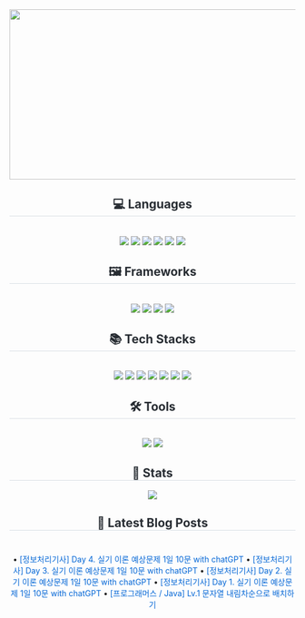 

<div align= "center">
<a href="https://github.com/devxb/gitanimals">
<img
  src="https://render.gitanimals.org/farms/hellonaeunkim"
  width="600"
  height="300"
/>
</a>
 </div>

<div align= "center">
    <h2 style="border-bottom: 1px solid #d8dee4; color: #282d33;"> 💻 Languages </h2> <br>
    <div style="margin: 0 auto; text-align: center;" align= "center">
          <img src="https://img.shields.io/badge/Java-007396?style=for-the-badge&logo=Java&logoColor=white">
          <img src="https://img.shields.io/badge/Python-3776AB?style=for-the-badge&logo=Python&logoColor=white">
          <img src="https://img.shields.io/badge/Kotlin-0095D5?&style=for-the-badge&logo=kotlin&logoColor=white"/>
          <img src="https://img.shields.io/badge/HTML5-E34F26?style=for-the-badge&logo=HTML5&logoColor=white">
          <img src="https://img.shields.io/badge/CSS3-1572B6?style=for-the-badge&logo=CSS3&logoColor=white">
          <img src="https://img.shields.io/badge/JavaScript-F7DF1E?style=for-the-badge&logo=JavaScript&logoColor=white">
          </div>
    </div>

   <div align= "center">
    <h2 style="border-bottom: 1px solid #d8dee4; color: #282d33;"> 🖼️ Frameworks </h2> <br>
    <div style="margin: 0 auto; text-align: center;" align= "center">
          <img src="https://img.shields.io/badge/Spring-6DB33F?style=for-the-badge&logo=Spring&logoColor=white">
          <img src="https://img.shields.io/badge/Spring Boot-6DB33F?style=for-the-badge&logo=Spring Boot&logoColor=white">
          <img src="https://img.shields.io/badge/Spring Security-6DB33F?style=for-the-badge&logo=Spring Security&logoColor=white">
          <img src="https://img.shields.io/badge/Bootstrapap-7952B3?style=for-the-badge&logo=bootstrap&logoColor=white"/>
          </div>
    </div>


<div align= "center">
    <h2 style="border-bottom: 1px solid #d8dee4; color: #282d33;"> 📚 Tech Stacks </h2> <br>
    <div style="margin: 0 auto; text-align: center;" align= "center">
          <img src="https://img.shields.io/badge/MySQL-4479A1?style=for-the-badge&logo=MySQL&logoColor=white">
          <img src="https://img.shields.io/badge/Thymeleaf-005F0F?style=for-the-badge&logo=Thymeleaf&logoColor=white">
          <img src="https://img.shields.io/badge/pandas-%23150458.svg?style=for-the-badge&logo=pandas&logoColor=white">
          <img src="https://img.shields.io/badge/JUnit5-25A162?style=for-the-badge&logo=JUnit5&logoColor=white">
          <img src="https://img.shields.io/badge/Hibernate-59666C?style=for-the-badge&logo=Hibernate&logoColor=white">
          <img src="https://img.shields.io/badge/Docker-2496ED?style=for-the-badge&logo=Docker&logoColor=white">
          <img src="https://img.shields.io/badge/JSON-000000?style=for-the-badge&logo=json&logoColor=white"/>
          </div>


  <div align= "center">
    <h2 style="border-bottom: 1px solid #d8dee4; color: #282d33;"> 🛠️ Tools </h2> <br>
    <div style="margin: 0 auto; text-align: center;" align= "center">
          <img src="https://img.shields.io/badge/Git-F05032?style=for-the-badge&logo=Git&logoColor=white">
          <img src="https://img.shields.io/badge/GitHub-181717?style=for-the-badge&logo=GitHub&logoColor=white"/>
          </div>
    </div>


  <div align= "center">
    <h2 style="border-bottom: 1px solid #d8dee4; color: #282d33;"> 🏅 Stats </h2> <div align= "center">
        <img src="https://github-readme-stats.vercel.app/api/top-langs/?username=hellonaeunkim&layout=compact&bg_color=180,000000,&title_color=000000&text_color=000000"
          /> </div>
    </div>

<div align= "center">
    <h2 style="border-bottom: 1px solid #d8dee4; color: #282d33;"> 📕 Latest Blog Posts </h2>
    <div style="display: flex; flex-direction: column; align-items: center; margin: 20px auto;">
</div>


• <a href="https://annovation.tistory.com/307" style="text-decoration: none; color: #0366d6; margin: 5px 0;">[정보처리기사] Day 4. 실기 이론 예상문제 1일 10문 with chatGPT</a>
• <a href="https://annovation.tistory.com/306" style="text-decoration: none; color: #0366d6; margin: 5px 0;">[정보처리기사] Day 3. 실기 이론 예상문제 1일 10문 with chatGPT</a>
• <a href="https://annovation.tistory.com/305" style="text-decoration: none; color: #0366d6; margin: 5px 0;">[정보처리기사] Day 2. 실기 이론 예상문제 1일 10문 with chatGPT</a>
• <a href="https://annovation.tistory.com/303" style="text-decoration: none; color: #0366d6; margin: 5px 0;">[정보처리기사] Day 1. 실기 이론 예상문제 1일 10문 with chatGPT</a>
• <a href="https://annovation.tistory.com/302" style="text-decoration: none; color: #0366d6; margin: 5px 0;">[프로그래머스 / Java] Lv.1 문자열 내림차순으로 배치하기</a>
</div></div>
